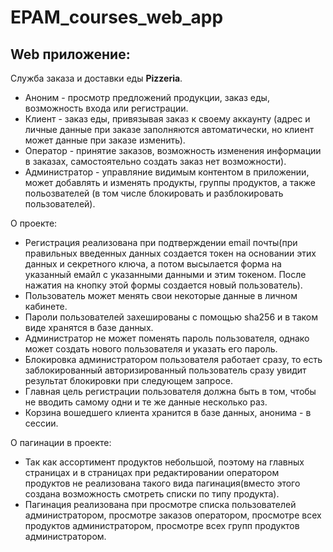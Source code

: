 # EPAM_courses_web_app

## Web приложение:
Служба заказа и доставки еды **Pizzeria**.

- Аноним - просмотр предложений продукции, заказ еды, возможность входа или регистрации.
- Клиент - заказ еды, привязывая заказ к своему аккаунту (адрес и личные данные при заказе заполняются автоматически, но клиент может данные при заказе изменить).
- Оператор - принятие заказов, возможность изменения информации в заказах, самостоятельно создать заказ нет возможности).
- Администратор - управляние видимым контентом в приложении, может добавлять и изменять продукты, группы продуктов, а также польозвателей (в том числе блокировать и разблокировать пользователей).

О проекте:
- Регистрация реализована при подтверждении email почты(при правильных введенных данных создается токен на основании этих данных и секретного ключа, а потом высылается форма на указанный емайл с указанными данными и этим токеном. После нажатия на кнопку этой формы создается новый пользователь).
- Пользователь может менять свои некоторые данные в личном кабинете.
- Пароли пользователей захешированы с помощью sha256 и в таком виде хранятся в базе данных.
- Администратор не может поменять пароль пользователя, однако может создать нового пользователя и указать его пароль.
- Блокировка администратором пользователя работает сразу, то есть заблокированный авторизированный пользователь сразу увидит результат блокировки при следующем запросе.
- Главная цель регистрации пользователя должна быть в том, чтобы не вводить самому одни и те же данные несколько раз.
- Корзина вошедшего клиента хранится в базе данных, анонима - в сессии.

О пагинации в проекте:
- Так как ассортимент продуктов небольшой, поэтому на главных страницах и в страницах при редактировании оператором продуктов не реализована такого вида пагинация(вместо этого создана возможность смотреть списки по типу продукта).
- Пагинация реализована при просмотре списка пользователей администратором, просмотре заказов оператором, просмотре всех продуктов администратором, просмотре всех групп продуктов администратором.